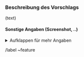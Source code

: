 ### Beschreibung des Vorschlags

(text)

#### Sonstige Angaben (Screenshot, ..)

<details>
<summary>Aufklappen für mehr Angaben</summary>
<pre>

(text)

</pre>
</details>

/label ~feature
